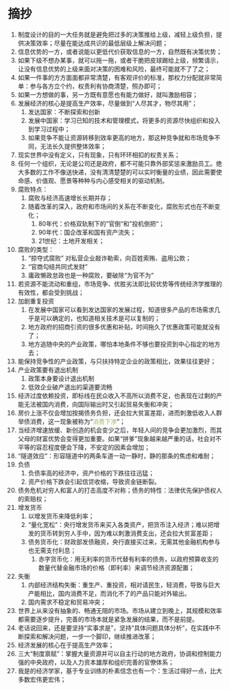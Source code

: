 # 摘抄
1. 制度设计的目的一大任务就是避免把过多的决策推给上级，减轻上级负担，提供决策效率；尽量在能达成共识的最低层级上解决问题；
2. 信息优势的一方，或者说能以更低代价获取信息的一方，自然既有决策优势；
3. 如果下级不想办某事，就可以拖一拖，或者干脆把皮球踢给上级，频繁请示，让没有信息优势的上级来面对决策的困难和风险，最终可能就不了了之；
4. 如果一件事的方方面面都非常清楚，有客观评价的标准，那权力分配就非常简单：参与各方立个约，权责利有协商清楚，照办即可；
5. 如果一方想做的事，另一方既有意愿也有能力做好，就叫激励相容；
6. 发展经济的核心是提高生产效率，尽量做到“人尽其才，物尽其用”；
	1. 发达国家：不断探索和创新
	2. 发展中国家：学习已知的技术和管理模式，将更多的资源尽快组织和投入到学习过程中；
	3. 如果竞争不能让资源转移到效率更高的地方，那这种竞争就和市场竞争不同，无法长久提供整体效率；
7. 现实世界中没有定义，只有现象，只有环环相扣的权责关系；
8. 任何一个组织，无论是公司还是政府，都不可能只靠外部奖惩来激励员工。绝大多数的工作不像送快递，没有清清楚楚的可以实时衡量的业绩，因此需要使命感、价值观、愿景等种种与内心感受相关的驱动机制。
9. 腐败特点：
	1. 腐败与经济高速增长长期并存；
	2. 随着改革的深入，政府和市场间的关系在不断变化，腐败形式也在不断变化；
		1. 80年代：价格双轨制下的”官倒“和”投机倒把“；
		2. 90年代：国企改革和国有资产流失；
		3. 21世纪：土地开发相关；
10. 腐败的类型：
	1. “掠夺式腐败” 对私营企业敲诈勒索，向百姓索贿、盗用公款；
	2. “官商勾结共同式发财”
	3. 庸政懒政怠政也是一种腐败，要破除“为官不为”
11. 若资源不能流动和重组，市场竞争、优胜劣汰即比较优势等传统经济学推理的有效性，都会受到挑战；
12. 加剧重复投资
	1. 在发展中国家可以看到发达国家的发展过程，知道很多产品的市场需求几乎是可以确定的，也知道相关技术是可以复制的；
	2. 地方政府的招商引资的很多优惠和补贴，时间拖久了优惠政策可能就没有了；
	3. 地方追随中央的产业政策，哪怕本地条件不够也要投资到中心指定的地方去；
13. 能保持竞争性的产业政策，与只扶持特定企业的政策相比，效果往往更好；
14. 产业政策要有退出机制
	1. 政策本身要设计退出机制
	2. 低效企业破产退出的渠道要流畅
15. 经济过度依赖投资，即标线在民众收入不高所以消费不足，也表现在过剩的产能无法被国内消费，向国际输出时又引起贸易失衡和冲突；
16. 房价上涨不仅会增加按揭债务负担，还会拉大贫富差距，进而刺激低收入人群举债消费，这一现象被称为“<font color="#9bbb59">消费下渗</font>”；
17. 当经济增速放缓、新创造的机会变少之后，年轻人间的竞争会更加激烈，而其父母的财富优势会变得更加重要。如果“拼爹”现象越来越严重的话，社会对不平等的容忍程度便会下降，不安定的因素会增加；
18. “隧道效应”：形容隧道中的两条车道一动一静时，静的那条的焦虑和难耐；
19. 负债
	1. 负债率高的经济中，资产价格的下跌往往迅猛；
	2. 资产价格下跌会引起信贷收缩，导致资金链断裂。
20. 债务危机对穷人和富人的打击高度不对称；债务的特性：法律优先保护债权人的索赔权；
21. 增发货币
	1. 以增发货币来降低利率；
	2. “量化宽松”：央行增发货币来买入各类资产，把货币注入经济；难以把增发的货币转到穷人手中，因为难以刺激消费支出，还会拉大贫富差距；
	3. 债务货币化：财政部发债融资，央行直接买过来，无需其他金融机构参与也无需支付利息；
		1. 赤字货币化：用无利率的货币代替有利率的债务，以政府预算收支的数量代替金融市场的价格（即利率）来调节经济资源配置；
22. 失衡
	1. 内部经济结构失衡：重生产、重投资，相对请民生，轻消费，导致与巨大产能相比，国内消费不足，而消化不了的产品只能对外输出。
	2. 国内需求不稳定和贸易冲突；
23. 世界上从来没有抽象的、畅通无阻的市场。市场从建立到晚上，其规模和效率都需要逐步提升，完善的市场本就是紧急发展的结果，而不是前提。
24. 老话说回来，还是要坚持“实事求是”，坚持“具体问题具体分析”，在实践中不断探索和解决问题，一步一个脚印，继续推进改革；
25. 经济发展的核心在于提高生产效率；
26. 三大“制度禀赋”：掌握大量资源并可以自主行动的地方政府，协调和控制能力强的中央政府，以及人力资本雄厚和组织完善的官僚体系；
27. 我是的经济学家，基于专业训练的朴素信念也有一个：生活过得好一点，比大多数宏伟更宏伟；